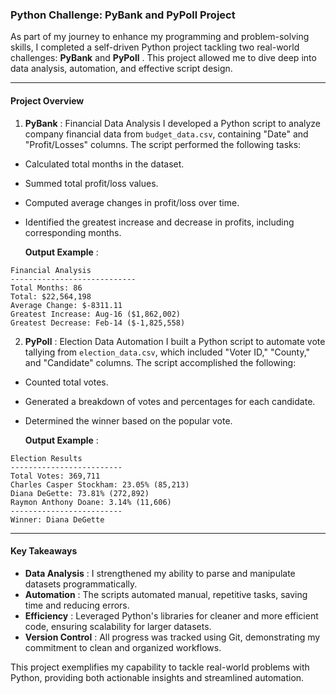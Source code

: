 ### Python Challenge: PyBank and PyPoll Project

As part of my journey to enhance my programming and problem-solving skills, I completed a self-driven Python project tackling two real-world challenges: **PyBank** and  **PyPoll** . This project allowed me to dive deep into data analysis, automation, and effective script design.

---

#### **Project Overview**

1. **PyBank** : Financial Data Analysis
   I developed a Python script to analyze company financial data from `budget_data.csv`, containing "Date" and "Profit/Losses" columns. The script performed the following tasks:

* Calculated total months in the dataset.
* Summed total profit/loss values.
* Computed average changes in profit/loss over time.
* Identified the greatest increase and decrease in profits, including corresponding months.

  **Output Example** :

```
Financial Analysis
----------------------------
Total Months: 86
Total: $22,564,198
Average Change: $-8311.11
Greatest Increase: Aug-16 ($1,862,002)
Greatest Decrease: Feb-14 ($-1,825,558)
```

2. **PyPoll** : Election Data Automation
   I built a Python script to automate vote tallying from `election_data.csv`, which included "Voter ID," "County," and "Candidate" columns. The script accomplished the following:

* Counted total votes.
* Generated a breakdown of votes and percentages for each candidate.
* Determined the winner based on the popular vote.

  **Output Example** :

```
Election Results
-------------------------
Total Votes: 369,711
Charles Casper Stockham: 23.05% (85,213)
Diana DeGette: 73.81% (272,892)
Raymon Anthony Doane: 3.14% (11,606)
-------------------------
Winner: Diana DeGette
```

---

#### **Key Takeaways**

* **Data Analysis** : I strengthened my ability to parse and manipulate datasets programmatically.
* **Automation** : The scripts automated manual, repetitive tasks, saving time and reducing errors.
* **Efficiency** : Leveraged Python's libraries for cleaner and more efficient code, ensuring scalability for larger datasets.
* **Version Control** : All progress was tracked using Git, demonstrating my commitment to clean and organized workflows.

This project exemplifies my capability to tackle real-world problems with Python, providing both actionable insights and streamlined automation.
